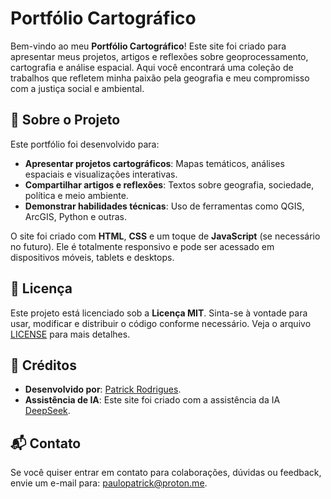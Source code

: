 # Portfólio Cartográfico

Bem-vindo ao meu **Portfólio Cartográfico**! Este site foi criado para apresentar meus projetos, artigos e reflexões sobre geoprocessamento, cartografia e análise espacial. Aqui você encontrará uma coleção de trabalhos que refletem minha paixão pela geografia e meu compromisso com a justiça social e ambiental.

## 📌 Sobre o Projeto

Este portfólio foi desenvolvido para:
- **Apresentar projetos cartográficos**: Mapas temáticos, análises espaciais e visualizações interativas.
- **Compartilhar artigos e reflexões**: Textos sobre geografia, sociedade, política e meio ambiente.
- **Demonstrar habilidades técnicas**: Uso de ferramentas como QGIS, ArcGIS, Python e outras.

O site foi criado com **HTML**, **CSS** e um toque de **JavaScript** (se necessário no futuro). Ele é totalmente responsivo e pode ser acessado em dispositivos móveis, tablets e desktops.

## 📝 Licença

Este projeto está licenciado sob a **Licença MIT**. Sinta-se à vontade para usar, modificar e distribuir o código conforme necessário. Veja o arquivo [LICENSE](LICENSE) para mais detalhes.

## 🙌 Créditos

- **Desenvolvido por**: [Patrick Rodrigues](mailto:paulopatrick@proton.me).
- **Assistência de IA**: Este site foi criado com a assistência da IA [DeepSeek](https://www.deepseek.com/).

## 📬 Contato

Se você quiser entrar em contato para colaborações, dúvidas ou feedback, envie um e-mail para: [paulopatrick@proton.me](mailto:paulopatrick@proton.me).
